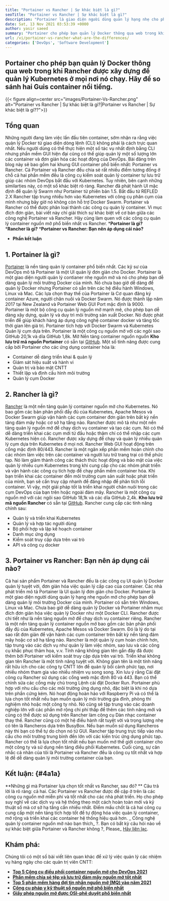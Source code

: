```yaml
---
title: "Portainer vs Rancher | Sự khác biệt là gì?" 
seoTitle: "Portainer vs Rancher | Sự khác biệt là gì?" 
description: "Portainer là giao diện người dùng quản lý hạng nhẹ cho phép bạn dễ dàng quản lý các môi trường Docker khác nhau của mình trong khi Rancher được xây dựng để quản lý Kubernetes ở mọi nơi nó chạy." 
date: Sat, 13 Nov 2021 03:53:39 +0000
author: yasir saeed
summary: "Portainer cho phép bạn quản lý Docker thông qua web trong khi Rancher được xây dựng để quản lý Kubernetes ở mọi nơi nó chạy. Hãy để so sánh hai Guis container nổi tiếng." 
url: /vi/portainer-vs-rancher-what-are-the-differences/
categories: ['DevOps', 'Software Development']
---
```


## Portainer cho phép bạn quản lý Docker thông qua web trong khi Rancher được xây dựng để quản lý Kubernetes ở mọi nơi nó chạy. Hãy để so sánh hai Guis container nổi tiếng.

{{< figure align=center src="images/Portainer-Vs-Rancher.png" alt="Portainer vs Rancher | Sự khác biệt là gì?|Portainer vs Rancher | Sự khác biệt là gì??">}}


## Tổng quan
Những người đang làm việc lần đầu tiên container, sớm nhận ra rằng việc quản lý Docker từ giao diện dòng lệnh (CLI) không phải là cách trực quan nhất. Nếu người dùng có thể thực hiện một số tác vụ nhất định bằng CLI nhưng phần mềm GUI hiện đại cũng có thể giúp quản lý một số lượng lớn các container và đơn giản hóa các hoạt động của DevOps. Bài đăng trên blog này sẽ bao gồm hai khung GUI container phổ biến nhất: Portainer vs Rancher.
Cả Portainer và Rancher đều chia sẻ rất nhiều điểm tương đồng ở chỗ cả hai phần mềm đều là công cụ kiểm soát quản lý container tự lưu trữ giúp các nhóm DevOps bắt đầu với Kubernetes. Tuy nhiên, bên cạnh những similarties này, có một số khác biệt rõ ràng. Rancher đã phát hành UI mặc định để quản lý Swarm như Portainer từ phiên bản 1.5. Bắt đầu từ REFLED 2.X Rancher tập trung nhiều hơn vào Kubernetes với công cụ phân cụm của mình nhưng bây giờ nó không còn hỗ trợ Docker Swarm.
Portainer và Rancher có thể được phân loại thành các công cụ quản lý container. Vì mục đích đơn giản, bài viết này chỉ giải thích sự khác biệt về cơ bản giữa các công nghệ Portainer và Rancher. Hãy cùng làm quen với các công cụ quản lý container nguồn mở phổ biến nhất vs Rancher.
  ***Portainer là gì?** 
  ***Rancher là gì?** 
  ***Portainer vs Rancher: Bạn nên áp dụng cái nào?** 
  * **Phần kết luận**

## **1. Portainer là gì?** 
[Portainer][1] là nền tảng quản lý container phổ biến nhất. Các kỹ sư của DevOps mô tả Portainer là một UI quản lý đơn giản cho Docker. Portainer là một giao diện người quản lý contianer nhẹ nguồn mở và nó cho phép bạn dễ dàng quản lý môi trường Docker của mình. Nó chưa bao giờ dễ dàng để quản lý Docker nhưng Portainer có sẵn trên các hệ điều hành Windows, Linux và Mac. Các lựa chọn thay thế của Portainer là Cơ quan đăng ký container Azure, người chăn nuôi và Docker Swarm. Nó được thành lập năm 2017 tại New Zealand và Portainer Web GUI Port mặc định là 9000.
Portainer là một bộ công cụ quản lý nguồn mở mạnh mẽ, cho phép bạn dễ dàng xây dựng, quản lý và duy trì môi trường sản xuất Docker. Nó được phát triển để giúp khách hàng áp dụng công nghệ container docker và tăng tốc thời gian lên giá trị. Portainer tích hợp với Docker Swarm và Kubernetes Quản lý cụm dựa trên. Portainer là một công cụ nguồn mở với các ngôi sao GitHub 20,1k và dĩa GitHub 1,8k. Mở Nền tảng container nguồn nguồn **Kho lưu trữ mã nguồn Portainer**  có sẵn tại [GitHub][2]. Một số tính năng được cung cấp bởi Portainer cho các ứng dụng container hóa là:
  * Container dễ dàng triển khai & quản lý
  * Giám sát hiệu suất và hành vi
  * Quản trị và bảo mật CNTT
  * Thiết lập và định cấu hình môi trường
  * Quản lý cụm Docker

## 2. Rancher là gì?
[Rancher][3] là một nền tảng quản lý container nguồn mở cho Kubernetes. Nó bao gồm các bản phân phối đầy đủ của Kubernetes, Apache Mesos và Docker Swarm giúp vận hành các cụm container đơn giản trên bất kỳ nền tảng đám mây hoặc cơ sở hạ tầng nào. Rancher được mô tả như một nền tảng quản lý nguồn mở để chạy dịch vụ container và tạo các cụm. Nó có thể dễ dàng triển khai các cụm mới từ đầu hoặc thậm chí có thể nhập các cụm Kubernetes hiện có. Rancher được xây dựng để chạy và quản lý nhiều quản lý cụm dựa trên Kubernetes ở mọi nơi. Rancher Web GUI hoạt động trên cổng mặc định 80/443.
Rancher là một ngăn xếp phần mềm hoàn chỉnh cho các nhóm làm việc trên các container và người lưu trữ trang trại có thể phức tạp. Nó làm giảm thành công các thách thức hoạt động và bảo mật của việc quản lý nhiều cụm Kubernetes trong khi cung cấp cho các nhóm phát triển và vận hành các công cụ tích hợp để chạy phần mềm container hóa. Khi bạn triển khai các container đến môi trường cụm sản xuất hoặc phát triển của mình, bạn sẽ cần truy cập nhanh để đăng nhập để phân tích lỗi container. Vì vậy, một giải pháp tốt là triển khai người chăn nuôi trong các cụm DevOps của bạn trên hoặc ngoài đám mây. Rancher là một công cụ nguồn mở với các ngôi sao GitHub 18,1k và các dĩa GitHub 2,4k. **Kho lưu trữ mã nguồn Rancher**  có sẵn tại [GitHub][4]. Rancher cung cấp các tính năng chính sau:
  * Quản lý và triển khai Kubernetes
  * Quản lý và hợp tác người dùng
  * Bộ phối hợp và lập kế hoạch container
  * Danh mục ứng dụng
  * Kiểm soát truy cập dựa trên vai trò
  * API và công cụ docker

## 3. Portainer vs Rancher: Bạn nên áp dụng cái nào?
Cả hai sản phẩm Portainer và Rancher đều là các công cụ UI quản lý Docker quản lý tuyệt vời, đơn giản hóa việc quản lý cấp cao của container.
Các nhà phát triển mô tả Portainer là UI quản lý đơn giản cho Docker. Portainer là một giao diện người dùng quản lý hạng nhẹ nguồn mở cho phép bạn dễ dàng quản lý môi trường Docker của mình. Portainer có sẵn trên Windows, Linux và Mac. Chưa bao giờ dễ dàng quản lý Docker và Portainer nhằm mục đích đơn giản hóa việc quản lý Docker như một Docker CLI.
Rancher được chi tiết như là nền tảng nguồn mở để chạy dịch vụ container riêng. Rancher là một nền tảng quản lý container nguồn mở bao gồm các bản phân phối đầy đủ của Kubernetes, Apache Mesos và Docker Swarm. Đó là lý do tại sao rất đơn giản để vận hành các cụm container trên bất kỳ nền tảng đám mây hoặc cơ sở hạ tầng nào. Rancher là một quản lý cụm hoàn chỉnh hơn, tập trung vào các dịch vụ như quản lý làm việc nhóm, sao lưu và các công cụ khắc phục thảm họa, v.v.
Tính năng không gian tên gần đây đã được thêm bởi Portainer với kiểm soát truy cập dựa trên vai trò. Triển khai không gian tên Rancher là một tính năng tuyệt vời. Không gian tên là một tính năng rất hữu ích cho các công ty CNTT lớn để quản lý bối cảnh phức tạp, nơi nhiều nhóm tham gia vào nhiều nhiệm vụ song song. Xin lưu ý rằng Cài đặt công cụ Rancher sử dụng các cổng web mặc định 80 và 443. Bạn có thể chỉnh sửa các cổng máy chủ trong Lệnh cài đặt Docker Run.
Portainer phù hợp với nhu cầu cho các môi trường ứng dụng nhỏ, đặc biệt là khi nó dựa trên phần cứng kém. Nó hoạt động hoàn hảo với Raspberry Pi và có thể là lựa chọn tốt nhất nếu bạn muốn quản lý môi trường gia đình, phòng thí nghiệm nhỏ hoặc một công ty nhỏ. Nó cũng sẽ tập trung vào các doanh nghiệp lớn với các phần mở rộng chi phí thấp để thêm các tính năng mới và cũng có thể được sử dụng trên Rancher làm công cụ Dàn nhạc container thay thế. Rancher cũng có một hệ điều hành rất tuyệt vời và trọng lượng nhẹ có tên là Rancheros dựa trên BusyBox. Nếu bạn muốn sử dụng Rancheros này thì bạn có thể tự do chọn nó từ GUI. Rancher tập trung trực tiếp vào nhu cầu cho môi trường trung bình đến lớn với các kiến ​​trúc ứng dụng phức tạp. Rancher có thể là lựa chọn tốt nhất nếu bạn muốn mở thế giới container cho một công ty và sử dụng nền tảng điều phối Kubernetes.
Cuối cùng, sự cân nhắc cá nhân của tôi là Portainer và Rancher đều là công cụ tốt nhất và hợp lệ để dễ dàng quản lý môi trường container của bạn.

## Kết luận:   {#4a1a}
**Những gì mà Portainer lựa chọn tốt nhất vs Rancher, sau đó? ** Câu trả lời là rõ ràng: cả hai. Các Portainer vs Rancher được đề cập ở trên là các công cụ nguồn mở miễn phí và tốt nhất cho các nhà phát triển. Họ cho phép suy nghĩ về các dịch vụ và hệ thống theo một cách hoàn toàn mới và kỹ thuật số mà cơ sở hạ tầng cần nhiều nhất. Điểm mấu chốt là cả hai công cụ cung cấp một nền tảng tích hợp tốt để tự động hóa việc quản lý container, mở rộng và triển khai các container hệ thống hiệu quả hơn.
_ Công nghệ quản lý container nguồn mở nào bạn thích_ ?. Bạn có bất kỳ câu hỏi nào về sự khác biệt giữa Portainer và Rancher không ?, Please_ [Hãy liên lạc][5].

## Khám phá:
Chúng tôi có một số bài viết liên quan khác để xử lý việc quản lý các nhiệm vụ hàng ngày cho các quản trị viên CNTT:
  * **[Top 5 Công cụ điều phối container nguồn mở cho DevOps 2021][6]**
  * **[Phần mềm chia sẻ tệp và lưu trữ đám mây nguồn mở tốt nhất][7]**
  * **[Top 5 phần mềm hàng đợi tin nhắn nguồn mở (MQ) vào năm 2021][8]**
  * **[Công cụ pháp y kỹ thuật số nguồn mở phổ biến nhất][9]**
  * **[Giấy phép nguồn mở được OSI-phê duyệt phổ biến nhất][10]**

  
[1]: https://www.portainer.io/
[2]: https://github.com/portainer/portainer
[3]: https://rancher.com/
[4]: https://github.com/rancher/rancher
[5]: mailto:yasir.saeed@aspose.com
[6]: https://blog.containerize.com/devops/top-5-open-source-container-orchestration-tools-for-devops-in-2021/
[7]: https://products.containerize.com/backup-and-sync/
[8]: https://blog.containerize.com/message-queue-software/top-5-open-source-message-queue-software-in-2021/
[9]: https://blog.containerize.com/digital-forensic-tools/top-5-open-source-digital-forensic-tools-in-2021/
[10]: https://blog.containerize.com/licenses-standards/top-5-most-popular-osi-approved-open-source-licenses-of-2021/
